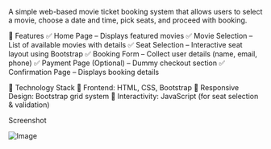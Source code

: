 A simple web-based movie ticket booking system that allows users to select a movie, choose a date and time, pick seats, and proceed with booking.

🔹 Features
✅ Home Page – Displays featured movies
✅ Movie Selection – List of available movies with details
✅ Seat Selection – Interactive seat layout using Bootstrap
✅ Booking Form – Collect user details (name, email, phone)
✅ Payment Page (Optional) – Dummy checkout section
✅ Confirmation Page – Displays booking details

🔹 Technology Stack
🔹 Frontend: HTML, CSS, Bootstrap
🔹 Responsive Design: Bootstrap grid system
🔹 Interactivity: JavaScript (for seat selection & validation)

Screenshot

![Image](https://github.com/user-attachments/assets/94dbac92-b409-438c-a515-7e8692c3f347)


